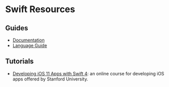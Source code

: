 # Swift Resources

## Guides
- [Documentation](https://swift.org/)
- [Language Guide](https://docs.swift.org/swift-book/LanguageGuide/TheBasics.html)

## Tutorials
- [Developing iOS 11 Apps with Swift 4](https://github.com/duliodenis/cs193p-Fall-2017): an online course for developing iOS apps offered by Stanford University.
